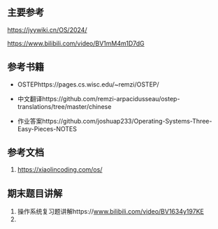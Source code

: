 ## 主要参考

https://jyywiki.cn/OS/2024/

https://www.bilibili.com/video/BV1mM4m1D7dG

## 参考书籍

- OSTEPhttps://pages.cs.wisc.edu/~remzi/OSTEP/

- 中文翻译https://github.com/remzi-arpacidusseau/ostep-translations/tree/master/chinese

- 作业答案https://github.com/joshuap233/Operating-Systems-Three-Easy-Pieces-NOTES



## 参考文档

1. https://xiaolincoding.com/os/

## 期末题目讲解

1. 操作系统复习题讲解https://www.bilibili.com/video/BV1634y197KE
2. 
